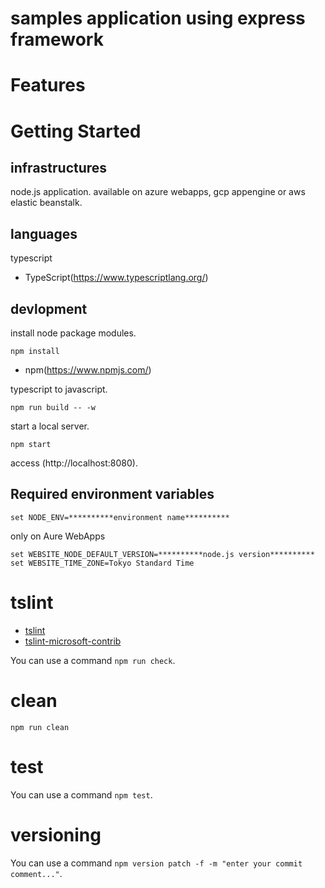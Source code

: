 # samples application using express framework

# Features

# Getting Started

## infrastructures
node.js application.
available on azure webapps, gcp appengine or aws elastic beanstalk.

## languages
typescript

* TypeScript(https://www.typescriptlang.org/)

## devlopment
install node package modules.

```shell
npm install
```
* npm(https://www.npmjs.com/)


typescript to javascript.

```shell
npm run build -- -w
```

start a local server.

```shell
npm start
```

access (http://localhost:8080).


## Required environment variables
```shell
set NODE_ENV=**********environment name**********
```

only on Aure WebApps

```shell
set WEBSITE_NODE_DEFAULT_VERSION=**********node.js version**********
set WEBSITE_TIME_ZONE=Tokyo Standard Time
```


# tslint

* [tslint](https://github.com/palantir/tslint)
* [tslint-microsoft-contrib](https://github.com/Microsoft/tslint-microsoft-contrib)

You can use a command `npm run check`.


# clean
`npm run clean`


# test
You can use a command `npm test`.


# versioning
You can use a command `npm version patch -f -m "enter your commit comment..."`.
